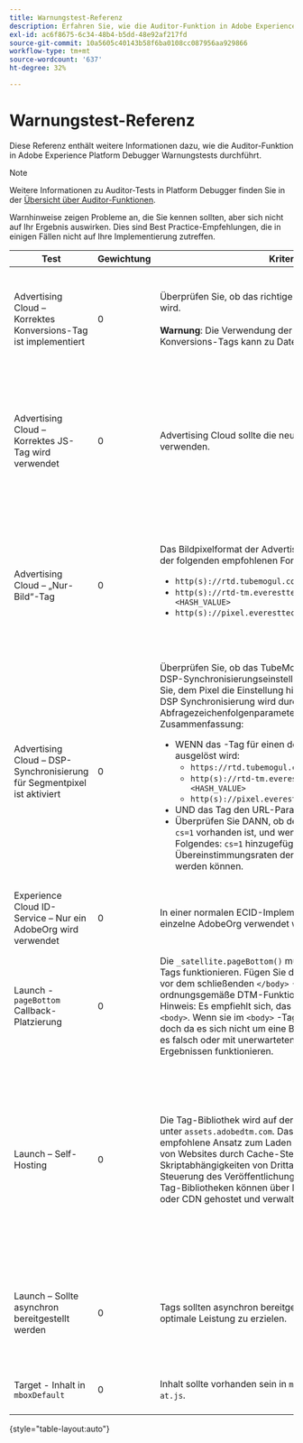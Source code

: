 ```yaml
---
title: Warnungstest-Referenz
description: Erfahren Sie, wie die Auditor-Funktion in Adobe Experience Platform Debugger auf Warnhinweise testet.
exl-id: ac6f8675-6c34-48b4-b5dd-48e92af217fd
source-git-commit: 10a5605c40143b58f6ba0108cc087956aa929866
workflow-type: tm+mt
source-wordcount: '637'
ht-degree: 32%

---
```


# Warnungstest-Referenz

Diese Referenz enthält weitere Informationen dazu, wie die Auditor-Funktion in Adobe Experience Platform Debugger Warnungstests durchführt.

>[!NOTE]
>
>Weitere Informationen zu Auditor-Tests in Platform Debugger finden Sie in der [Übersicht über Auditor-Funktionen](./overview.md).

Warnhinweise zeigen Probleme an, die Sie kennen sollten, aber sich nicht auf Ihr Ergebnis auswirken. Dies sind Best Practice-Empfehlungen, die in einigen Fällen nicht auf Ihre Implementierung zutreffen.

| Test | Gewichtung | Kriterien | Empfehlung |
| --- | --- | --- | --- |
| Advertising Cloud – Korrektes Konversions-Tag ist implementiert | 0 | Überprüfen Sie, ob das richtige Konversions-Tag verwendet wird.<br><br>**Warnung**: Die Verwendung der veralteten TubeMogul-Konversions-Tags kann zu Datenverlust führen. | Aktualisieren Sie Ihre Konversionspixel auf die neuen „Nur-Bild“-Konversions-Tags von Advertising Cloud. Dies lässt sich am einfachsten mit dem [Advertising Cloud-Tag-Erweiterung](../../destinations/catalog/advertising/adobe-advertising-cloud.md). |
| Advertising Cloud – Korrektes JS-Tag wird verwendet | 0 | Advertising Cloud sollte die neuesten JavaScript-Tags verwenden. | Aktualisieren Sie Ihr Advertising Cloud-JavaScript auf die neueste Version. Die Verwendung veralteter JavaScript-Versionen kann zu Funktionsverlust führen. Dies lässt sich durch die Verwendung des [Advertising Cloud-Tag-Erweiterung](../../destinations/catalog/advertising/adobe-advertising-cloud.md). |
| Advertising Cloud – „Nur-Bild“-Tag | 0 | Das Bildpixelformat der Advertising Cloud sollte mit einem der folgenden empfohlenen Formate übereinstimmen: <ul><li>`http(s)://rtd.tubemogul.com/upi/?sid=<HASH_VALUE>`</li><li>`http(s)://rtd-tm.everesttech.net/upi/?sid=<HASH_VALUE>`</li><li>`http(s)://pixel.everesttech.net/px2/<NUMERIC_ID>?`</li></ul> | Aktualisieren Sie Ihre Advertising Cloud-Pixel auf die neuen „Nur-Bild“-Tags der Advertising Cloud, um sicherzustellen, dass Sie die vollständige Funktionalität der Advertising Cloud nutzen. Dies lässt sich am einfachsten mit dem [Advertising Cloud-Tag-Erweiterung](../../destinations/catalog/advertising/adobe-advertising-cloud.md). |
| Advertising Cloud – DSP-Synchronisierung für Segmentpixel ist aktiviert | 0 | Überprüfen Sie, ob das TubeMogul-Segmentpixel eine DSP-Synchronisierungseinstellung enthält, und empfehlen Sie, dem Pixel die Einstellung hinzuzufügen. Die Einstellung DSP Synchronisierung wird durch die Verwendung eines Abfragezeichenfolgenparameters bestimmt. Zusammenfassung: <ul><li>WENN das -Tag für einen der folgenden Ereignisse ausgelöst wird:<ul><li>`https://rtd.tubemogul.com/upi/?sid=<HASH_VALUE>`</li><li>`http(s)://rtd-tm.everesttech.net/upi/?sid=<HASH_VALUE>`</li><li>`http(s)://pixel.everesttech.net/px2/<NUMERIC_ID>?`</li></ul></li><li>UND das Tag den URL-Parameter enthält `sid=`</li><li>Überprüfen Sie DANN, ob der URL-Parameter `cs=0` oder `cs=1` vorhanden ist, und wenn nicht, empfehlen Sie Folgendes: `cs=1` hinzugefügt werden, damit die Übereinstimmungsraten der Zielgruppe verbessert werden können.</li></ul> | URL-Parameter hinzufügen `cs=1` zu Ihren Advertising Cloud-Pixeln hinzu, damit eine DSP Synchronisierung stattfinden kann, wodurch die Übereinstimmungsraten der Zielgruppe erhöht werden. Dies lässt sich am einfachsten mit dem [Advertising Cloud-Tag-Erweiterung](../../destinations/catalog/advertising/adobe-advertising-cloud.md). |
| Experience Cloud ID-Service – Nur ein AdobeOrg wird verwendet | 0 | In einer normalen ECID-Implementierung sollte eine einzelne AdobeOrg verwendet werden. | Validieren Sie, ob für diese Implementierung mehrere AdobeOrg-IDs vorhanden sind. <br><br>[Weitere Informationen](https://experienceleague.adobe.com/docs/id-service/using/intro/id-request.html) |
| Launch - `pageBottom` Callback-Platzierung | 0 | Die `_satellite.pageBottom()` muss vorhanden sein, damit Tags funktionieren. Fügen Sie das Inline-Skript unmittelbar vor dem schließenden `</body>` -Tag, um eine ordnungsgemäße DTM-Funktionalität sicherzustellen. Hinweis: Es empfiehlt sich, das Tag als das letzte Tag im `<body>`. Wenn sie im `<body>` -Tag kann es funktionieren, doch da es sich nicht um eine Best Practice handelt, kann es falsch oder mit unerwarteten oder unerwünschten Ergebnissen funktionieren. | Fügen Sie das Inline-Skript unmittelbar vor dem schließenden `</body>` -Tag, um eine ordnungsgemäße DTM-Funktionalität sicherzustellen. <br><br>[Weitere Informationen](../../tags/ui/client-side/asynchronous-deployment.md) |
| Launch – Self-Hosting | 0 | Die Tag-Bibliothek wird auf der Akamai-Instanz der Adobe unter `assets.adobedtm.com`. Das Self-Hosting ist der empfohlene Ansatz zum Laden von Tags, da es die Leistung von Websites durch Cache-Steuerung, Reduzierung der Skriptabhängigkeiten von Drittanbietern und bessere Steuerung des Veröffentlichungsprozesses verbessert. Tag-Bibliotheken können über Ihr eigenes Web-Hosting oder CDN gehostet und verwaltet werden. | Beim Wechsel zu einem Self-Hosting wird versucht, Tags auf einer Seite zu laden. Obwohl das Hosting über das Akamai CDN in den meisten Fällen funktioniert, verbessert das Self-Hosting die Seitenleistung. <br><br>Weitere Informationen:<ul><li>[Schnellstartanleitung für Tags](../../tags/ui/client-side/asynchronous-deployment.md)</li><li>[Asynchrone Implementierung](../../tags/ui/client-side/asynchronous-deployment.md)</li></ul> |
| Launch – Sollte asynchron bereitgestellt werden | 0 | Tags sollten asynchron bereitgestellt werden, um eine optimale Leistung zu erzielen. | Fügen Sie die `async` Parameter im Inline-Skript, um die ordnungsgemäße Funktion der Tags sicherzustellen <br><br>[Zusätzliche Informationen](../../tags/ui/client-side/asynchronous-deployment.md) |
| Target - Inhalt in `mboxDefault` | 0 | Inhalt sollte vorhanden sein in `mboxDefault` bei Verwendung `at.js`. | Validieren Sie, ob der Inhalt verfügbar ist. <br><br>[Weitere Informationen](https://experienceleague.adobe.com/docs/target/using/implement-target/implementing-target.html) |

{style=&quot;table-layout:auto&quot;}
